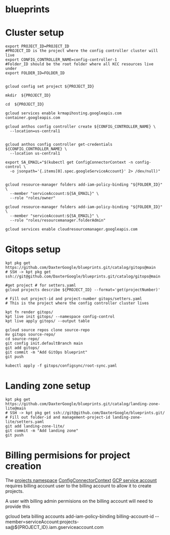 # blueprints

# Cluster setup
```
export PROJECT_ID=PROJECT_ID
#PROJECT_ID is the project where the config controller cluster will live
export CONFIG_CONTROLLER_NAME=config-controller-1
#Folder_ID should be the root folder where all KCC resources live under
export FOLDER_ID=FOLDER_ID


gcloud config set project ${PROJECT_ID}

mkdir  ${PROJECT_ID}

cd  ${PROJECT_ID}

gcloud services enable krmapihosting.googleapis.com container.googleapis.com

gcloud anthos config controller create ${CONFIG_CONTROLLER_NAME} \
  --location=us-central1
  

gcloud anthos config controller get-credentials ${CONFIG_CONTROLLER_NAME} \
  --location us-central1

export SA_EMAIL="$(kubectl get ConfigConnectorContext -n config-control \
  -o jsonpath='{.items[0].spec.googleServiceAccount}' 2> /dev/null)"


gcloud resource-manager folders add-iam-policy-binding "${FOLDER_ID}" \
  --member "serviceAccount:${SA_EMAIL}" \
  --role "roles/owner"

gcloud resource-manager folders add-iam-policy-binding "${FOLDER_ID}" \
  --member "serviceAccount:${SA_EMAIL}" \
  --role "roles/resourcemanager.folderAdmin"

gcloud services enable cloudresourcemanager.googleapis.com

```
# Gitops setup 

```
kpt pkg get https://github.com/DaxterGoogle/blueprints.git/catalog/gitops@main
# SSH -> kpt pkg get ssh://git@github.com/DaxterGoogle/blueprints.git/catalog/gitops@main

#get project # for setters.yaml
gcloud projects describe ${PROJECT_ID} --format='get(projectNumber)'

# Fill out project-id and project-number gitops/setters.yaml
# This is the project where the config controller cluster lives

kpt fn render gitops/
kpt live init gitops/ --namespace config-control
kpt live apply gitops/ --output table

gcloud source repos clone source-repo
mv gitops source-repo/
cd source-repo/
git config init.defaultBranch main
git add gitops/
git commit -m "Add GitOps blueprint"
git push

kubectl apply -f gitops/configsync/root-sync.yaml
```

# Landing zone setup

```
kpt pkg get https://github.com/DaxterGoogle/blueprints.git/catalog/landing-zone-lite@main
# SSH -> kpt pkg get ssh://git@github.com/DaxterGoogle/blueprints.git/
# Fill out folder-id and management-project-id landing-zone-lite/setters.yaml
git add landing-zone-lite/
git commit -m "Add landing zone"
git push

```
# Billing permisions for project creation 
The [projects namespace](https://github.com/DaxterGoogle/blueprints/blob/main/catalog/landing-zone-lite/namespaces/projects.yaml#L132)  [ConfigConnectorContext](https://github.com/DaxterGoogle/blueprints/blob/main/catalog/landing-zone-lite/namespaces/projects.yaml#L138) [GCP service account](https://github.com/DaxterGoogle/blueprints/blob/main/catalog/landing-zone-lite/namespaces/projects.yaml#L15) requires billing account user to the billing account to allow it to create projects.

A user with billing admin permisions on the  billing account will need to provide this 

gcloud beta billing accounts add-iam-policy-binding billing-account-id --member=serviceAccount:projects-sa@${PROJECT_ID}.iam.gserviceaccount.com